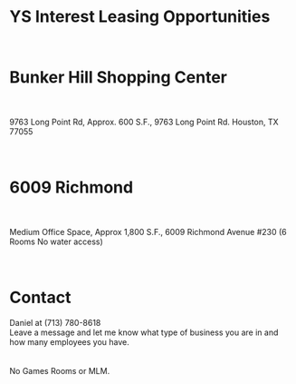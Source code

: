 # YS Interest Leasing Opportunities<br><br>
# Bunker Hill Shopping Center<br><br>
9763 Long Point Rd, Approx. 600 S.F., 9763 Long Point Rd. Houston, TX 77055<br><br><br>

# 6009 Richmond<br><br>
Medium Office Space, Approx 1,800 S.F., 6009 Richmond Avenue #230 (6 Rooms No water access)<br><br><br> 

# Contact<br>
Daniel at (713) 780-8618<br>
Leave a message and let me know what type of business you are in and how many employees you have. <br><br><br>No Games Rooms or MLM. <br><br><br>